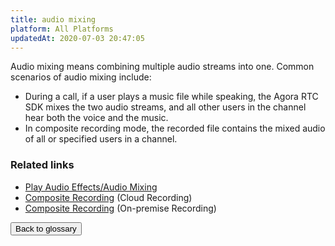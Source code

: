 ```yaml
---
title: audio mixing
platform: All Platforms
updatedAt: 2020-07-03 20:47:05
---
```

Audio mixing means combining multiple audio streams into one. Common scenarios of audio mixing include:

- During a call, if a user plays a music file while speaking, the Agora RTC SDK mixes the two audio streams, and all other users in the channel hear both the voice and the music.
- In composite recording mode, the recorded file contains the mixed audio of all or specified users in a channel.

### Related links

- [Play Audio Effects/Audio Mixing](https://docs.agora.io/en/Interactive%20Broadcast/audio_effect_mixing_android?platform=Android)
- [Composite Recording](https://docs.agora.io/en/cloud-recording/cloud_recording_composite_mode?platform=All%20Platforms) (Cloud Recording)
- [Composite Recording](https://docs.agora.io/en/Recording/recording_composite_mode?platform=Linux) (On-premise Recording)

<a href="./terms"><button>Back to glossary</button></a>